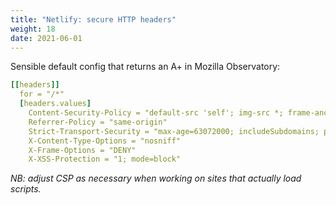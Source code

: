 ```yaml
---
title: "Netlify: secure HTTP headers"
weight: 18
date: 2021-06-01
---
```


Sensible default config that returns an A+ in Mozilla Observatory:

```yaml
[[headers]]
  for = "/*"
  [headers.values]
    Content-Security-Policy = "default-src 'self'; img-src *; frame-ancestors 'none'"
    Referrer-Policy = "same-origin"
    Strict-Transport-Security = "max-age=63072000; includeSubdomains; preload"
    X-Content-Type-Options = "nosniff"
    X-Frame-Options = "DENY"
    X-XSS-Protection = "1; mode=block"
```

_NB: adjust CSP as necessary when working on sites that actually load scripts._